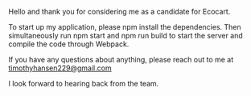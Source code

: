 Hello and thank you for considering me as a candidate for Ecocart.

To start up my application, please npm install the dependencies. Then simultaneously run npm start and npm run build to start the server and compile the code through Webpack.

If you have any questions about anything, please reach out to me at timothyhansen229@gmail.com

I look forward to hearing back from the team.